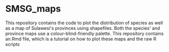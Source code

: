 # SMSG_maps
This repository contains the code to plot the distribution of species as well as a map of Sulawesi's provinces using shapefiles. Both the species' and province maps use a colour-blind-friendly palette. This repository contains an.Rmd file, which is a tutorial on how to plot these maps and the raw R scripts
